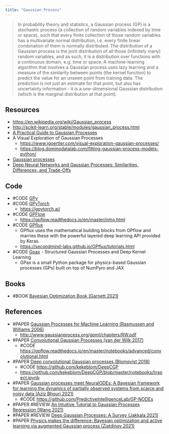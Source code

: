 ```yaml
---
title: "Gaussian Process"
---
```


> In probability theory and statistics, a Gaussian process (GP) is a stochastic process (a collection of random variables indexed by time or space), such that every finite collection of those random variables has a multivariate normal distribution, i.e. every finite linear combination of them is normally distributed. The distribution of a Gaussian process is the joint distribution of all those (infinitely many) random variables, and as such, it is a distribution over functions with a continuous domain, e.g. time or space. A machine-learning algorithm that involves a Gaussian process uses lazy learning and a measure of the similarity between points (the kernel function) to predict the value for an unseen point from training data. The prediction is not just an estimate for that point, but also has uncertainty information - it is a one-dimensional Gaussian distribution (which is the marginal distribution at that point).

## Resources
- https://en.wikipedia.org/wiki/Gaussian_process
- http://scikit-learn.org/stable/modules/gaussian_process.html
- [A Practical Guide to Gaussian Processes](https://drafts.distill.pub/gp/ )
- A Visual Exploration of Gaussian Processes
	- https://www.jgoertler.com/visual-exploration-gaussian-processes/
	- https://blog.dominodatalab.com/fitting-gaussian-process-models-python/
- [Gaussian processes](http://krasserm.github.io/2018/03/19/gaussian-processes/)
- [Deep Neural Networks and Gaussian Processes: Similarities, Differences, and Trade-Offs](https://towardsdatascience.com/deep-neural-networks-vs-gaussian-processes-similarities-differences-and-trade-offs-18647376d799)

## Code
- #CODE [GPy](https://github.com/SheffieldML/GPy)
- #CODE [GPyTorch](https://github.com/cornellius-gp/gpytorch)
	- https://gpytorch.ai/
- #CODE [GPFlow](https://github.com/GPflow/GPflow)
	- https://gpflow.readthedocs.io/en/master/intro.html
- #CODE [GPflux](https://github.com/secondmind-labs/GPflux)
	- GPflux uses the mathematical building blocks from GPflow and marries these with the powerful layered deep learning API provided by Keras. 
	- https://secondmind-labs.github.io/GPflux/tutorials.html
- #CODE [Gpax](https://github.com/ziatdinovmax/gpax) - Structured Gaussian Processes and Deep Kernel Learning
	- GPax is a small Python package for physics-based Gaussian processes (GPs) built on top of NumPyro and JAX

## Books
- #BOOK [Bayesian Optimization Book (Garnett 2021)](https://bayesoptbook.com/)

## References
- #PAPER [Gaussian Processes for Machine Learning (Rasmussen and Williams 2006)](http://www.gaussianprocess.org/gpml/)
	- http://www.gaussianprocess.org/gpml/chapters/RW.pdf
- #PAPER [Convolutional Gaussian Processes (van der Wilk 2017)](https://arxiv.org/abs/1709.01894)
	- #CODE https://gpflow.readthedocs.io/en/master/notebooks/advanced/convolutional.html
- #PAPER [Deep convolutional Gaussian processes (Blomqvist 2018)](https://arxiv.org/abs/1810.03052)
	- #CODE https://github.com/kekeblom/DeepCGP
	- https://github.com/kekeblom/DeepCGP/blob/master/notebooks/Inspect.ipynb
- #PAPER [Gaussian processes meet NeuralODEs: A Bayesian framework for learning the dynamics of partially observed systems from scarce and noisy data (Aziz Bhouri 2021)](https://arxiv.org/abs/2103.03385)
	- #CODE https://github.com/PredictiveIntelligenceLab/GP-NODEs
- #PAPER #REVIEW [An Intuitive Tutorial to Gaussian Processes Regression (Wang 2021)](https://arxiv.org/abs/2009.10862)
- #PAPER #REVIEW [Deep Gaussian Processes: A Survey (Jakkala 2021)](https://arxiv.org/abs/2106.12135)
- #PAPER [Physics makes the difference: Bayesian optimization and active learning via augmented Gaussian process (Ziatdinov 2021)](https://arxiv.org/pdf/2108.10280)